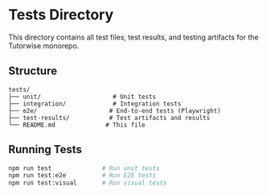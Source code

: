 # Tests Directory

This directory contains all test files, test results, and testing artifacts for the Tutorwise monorepo.

## Structure

```
tests/
├── unit/                    # Unit tests
├── integration/             # Integration tests
├── e2e/                    # End-to-end tests (Playwright)
├── test-results/           # Test artifacts and results
└── README.md              # This file
```

## Running Tests

```bash
npm run test              # Run unit tests
npm run test:e2e          # Run E2E tests
npm run test:visual       # Run visual tests
```

